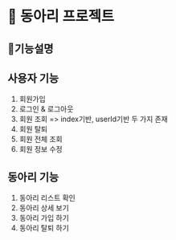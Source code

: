 # 🌈 동아리 프로젝트

## **🧾기능설명**

## 사용자 기능
1. 회원가입
2. 로그인 & 로그아웃
3. 회원 조회 => index기반, userId기반 두 가지 존재
4. 회원 탈퇴
5. 회원 전체 조회
6. 회원 정보 수정

## 동아리 기능
1. 동아리 리스트 확인
2. 동아리 상세 보기
3. 동아리 가입 하기
4. 동아리 탈퇴 하기
